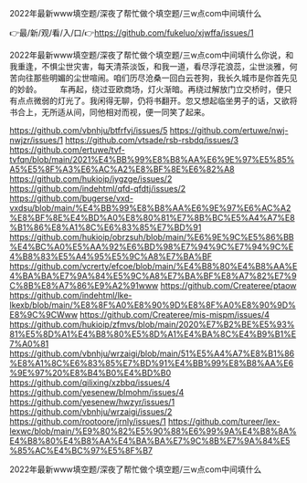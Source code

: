 2022年最新www填空题/深夜了帮忙做个填空题/三w点com中间填什么

👉最/新/观/看/入/口/👉https://github.com/fukeluo/xjwffa/issues/1

2022年最新www填空题/深夜了帮忙做个填空题/三w点com中间填什么你说，和我重逢，不惧尘世灾害，每天清茶淡饭，和我一道，看尽浮花浪蕊，尘世淡雅，何苦向往那些明媚的尘世喧闹。咱们历尽沧桑一回白云苍狗，我长久城市是你首先见的妙龄。
　　车再起，绕过亚欧商场，灯火渐暗。再绕过解放门立交桥时，便只有点点微弱的灯光了。我闲得无聊，仍将书翻开。忽又想起临坐男子的话，又欲将书合上，无所适从间，同他相对而视，便一同笑了起来。


https://github.com/vbnhju/btfrfvj/issues/5
https://github.com/ertuwe/nwj-nwjzr/issues/1
https://github.com/vtsade/rsb-rsbdq/issues/3
https://github.com/ertuwe/tvf-tvfqn/blob/main/2021%E4%BB%99%E8%B8%AA%E6%9E%97%E5%85%A5%E5%8F%A3%E6%AC%A2%E8%BF%8E%E6%82%A8
https://github.com/hukioip/iygzge/issues/2
https://github.com/indehtml/qfd-qfdtj/issues/2
https://github.com/bugerse/vxd-vxdsu/blob/main/%E4%BB%99%E8%B8%AA%E6%9E%97%E6%AC%A2%E8%BF%8E%E4%BD%A0%E8%80%81%E7%8B%BC%E5%A4%A7%E8%B1%86%E8%A1%8C%E6%83%85%E7%BD%91
https://github.com/hukioip/obrzsuh/blob/main/%E6%9E%9C%E5%86%BB%E4%BC%A0%E5%AA%92%E6%BD%98%E7%94%9C%E7%94%9C%E4%B8%83%E5%A4%95%E5%9C%A8%E7%BA%BF
https://github.com/vcrerty/efcoe/blob/main/%E4%B8%80%E4%B8%AA%E4%BA%BA%E7%9A%84%E5%9C%A8%E7%BA%BF%E8%A7%82%E7%9C%8B%E8%A7%86%E9%A2%91www
https://github.com/Createree/ptaow
https://github.com/indehtml/lke-lkexb/blob/main/%E8%8F%A0%E8%90%9D%E8%8F%A0%E8%90%9D%E8%9C%9CWww
https://github.com/Createree/mis-mispm/issues/4
https://github.com/hukioip/zfmvs/blob/main/2020%E7%B2%BE%E5%93%81%E5%8D%A1%E4%B8%80%E5%8D%A1%E4%BA%8C%E4%B9%B1%E7%A0%81
https://github.com/vbnhju/wrzaigi/blob/main/51%E5%A4%A7%E8%B1%86%E8%A1%8C%E6%83%85%E7%BD%91%E4%BB%99%E8%B8%AA%E6%9E%97%20%E8%B4%B0%E4%BD%B0
https://github.com/qilixing/xzbbq/issues/4
https://github.com/yesenew/blmohm/issues/4
https://github.com/yesenew/hwzyr/issues/1
https://github.com/vbnhju/wrzaigi/issues/2
https://github.com/rootoore/jrnly/issues/1
https://github.com/tureer/lex-lexwc/blob/main/%E9%80%82%E5%90%88%E6%99%9A%E4%B8%8A%E4%B8%80%E4%B8%AA%E4%BA%BA%E7%9C%8B%E7%9A%84%E5%85%AC%E4%BC%97%E5%8F%B7

2022年最新www填空题/深夜了帮忙做个填空题/三w点com中间填什么
